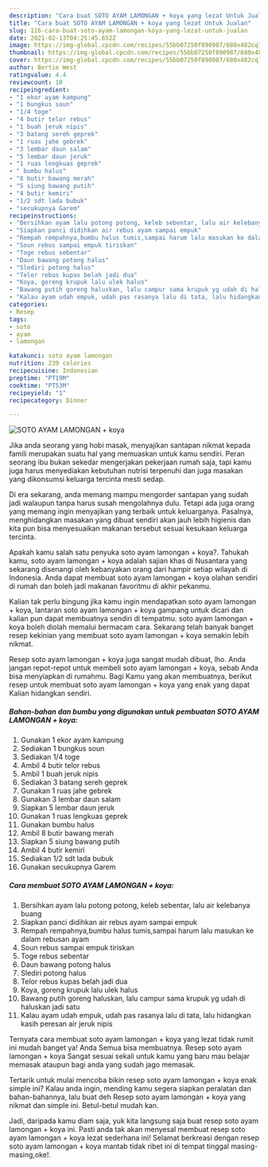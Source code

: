 ```yaml
---
description: "Cara buat SOTO AYAM LAMONGAN + koya yang lezat Untuk Jualan"
title: "Cara buat SOTO AYAM LAMONGAN + koya yang lezat Untuk Jualan"
slug: 116-cara-buat-soto-ayam-lamongan-koya-yang-lezat-untuk-jualan
date: 2021-02-13T04:25:45.652Z
image: https://img-global.cpcdn.com/recipes/55bb07250f890987/680x482cq70/soto-ayam-lamongan-koya-foto-resep-utama.jpg
thumbnail: https://img-global.cpcdn.com/recipes/55bb07250f890987/680x482cq70/soto-ayam-lamongan-koya-foto-resep-utama.jpg
cover: https://img-global.cpcdn.com/recipes/55bb07250f890987/680x482cq70/soto-ayam-lamongan-koya-foto-resep-utama.jpg
author: Bertie West
ratingvalue: 4.4
reviewcount: 10
recipeingredient:
- "1 ekor ayam kampung"
- "1 bungkus soun"
- "1/4 toge"
- "4 butir telor rebus"
- "1 buah jeruk nipis"
- "3 batang sereh geprek"
- "1 ruas jahe gebrek"
- "3 lembar daun salam"
- "5 lembar daun jeruk"
- "1 ruas lengkuas geprek"
- " bumbu halus"
- "8 butir bawang merah"
- "5 siung bawang putih"
- "4 butir kemiri"
- "1/2 sdt lada bubuk"
- "secukupnya Garem"
recipeinstructions:
- "Bersihkan ayam lalu potong potong, keleb sebentar, lalu air kelebanya buang"
- "Siapkan panci didihkan air rebus ayam sampai empuk"
- "Rempah rempahnya,bumbu halus tumis,sampai harum lalu masukan ke dalam rebusan ayam"
- "Soun rebus sampai empuk tiriskan"
- "Toge rebus sebentar"
- "Daun bawang potong halus"
- "Slediri potong halus"
- "Telor rebus kupas belah jadi dua"
- "Koya, goreng krupuk lalu ulek halus"
- "Bawang putih goreng haluskan, lalu campur sama krupuk yg udah di haluskan jadi satu"
- "Kalau ayam udah empuk, udah pas rasanya lalu di tata, lalu hidangkan kasih peresan air jeruk nipis"
categories:
- Resep
tags:
- soto
- ayam
- lamongan

katakunci: soto ayam lamongan 
nutrition: 239 calories
recipecuisine: Indonesian
preptime: "PT19M"
cooktime: "PT53M"
recipeyield: "1"
recipecategory: Dinner

---
```



![SOTO AYAM LAMONGAN + koya](https://img-global.cpcdn.com/recipes/55bb07250f890987/680x482cq70/soto-ayam-lamongan-koya-foto-resep-utama.jpg)

Jika anda seorang yang hobi masak, menyajikan santapan nikmat kepada famili merupakan suatu hal yang memuaskan untuk kamu sendiri. Peran seorang ibu bukan sekedar mengerjakan pekerjaan rumah saja, tapi kamu juga harus menyediakan kebutuhan nutrisi terpenuhi dan juga masakan yang dikonsumsi keluarga tercinta mesti sedap.

Di era  sekarang, anda memang mampu mengorder santapan yang sudah jadi walaupun tanpa harus susah mengolahnya dulu. Tetapi ada juga orang yang memang ingin menyajikan yang terbaik untuk keluarganya. Pasalnya, menghidangkan masakan yang dibuat sendiri akan jauh lebih higienis dan kita pun bisa menyesuaikan makanan tersebut sesuai kesukaan keluarga tercinta. 



Apakah kamu salah satu penyuka soto ayam lamongan + koya?. Tahukah kamu, soto ayam lamongan + koya adalah sajian khas di Nusantara yang sekarang disenangi oleh kebanyakan orang dari hampir setiap wilayah di Indonesia. Anda dapat membuat soto ayam lamongan + koya olahan sendiri di rumah dan boleh jadi makanan favoritmu di akhir pekanmu.

Kalian tak perlu bingung jika kamu ingin mendapatkan soto ayam lamongan + koya, lantaran soto ayam lamongan + koya gampang untuk dicari dan kalian pun dapat membuatnya sendiri di tempatmu. soto ayam lamongan + koya boleh diolah memalui bermacam cara. Sekarang telah banyak banget resep kekinian yang membuat soto ayam lamongan + koya semakin lebih nikmat.

Resep soto ayam lamongan + koya juga sangat mudah dibuat, lho. Anda jangan repot-repot untuk membeli soto ayam lamongan + koya, sebab Anda bisa menyiapkan di rumahmu. Bagi Kamu yang akan membuatnya, berikut resep untuk membuat soto ayam lamongan + koya yang enak yang dapat Kalian hidangkan sendiri.

<!--inarticleads1-->

##### Bahan-bahan dan bumbu yang digunakan untuk pembuatan SOTO AYAM LAMONGAN + koya:

1. Gunakan 1 ekor ayam kampung
1. Sediakan 1 bungkus soun
1. Sediakan 1/4 toge
1. Ambil 4 butir telor rebus
1. Ambil 1 buah jeruk nipis
1. Sediakan 3 batang sereh geprek
1. Gunakan 1 ruas jahe gebrek
1. Gunakan 3 lembar daun salam
1. Siapkan 5 lembar daun jeruk
1. Gunakan 1 ruas lengkuas geprek
1. Gunakan  bumbu halus
1. Ambil 8 butir bawang merah
1. Siapkan 5 siung bawang putih
1. Ambil 4 butir kemiri
1. Sediakan 1/2 sdt lada bubuk
1. Gunakan secukupnya Garem




<!--inarticleads2-->

##### Cara membuat SOTO AYAM LAMONGAN + koya:

1. Bersihkan ayam lalu potong potong, keleb sebentar, lalu air kelebanya buang
1. Siapkan panci didihkan air rebus ayam sampai empuk
1. Rempah rempahnya,bumbu halus tumis,sampai harum lalu masukan ke dalam rebusan ayam
1. Soun rebus sampai empuk tiriskan
1. Toge rebus sebentar
1. Daun bawang potong halus
1. Slediri potong halus
1. Telor rebus kupas belah jadi dua
1. Koya, goreng krupuk lalu ulek halus
1. Bawang putih goreng haluskan, lalu campur sama krupuk yg udah di haluskan jadi satu
1. Kalau ayam udah empuk, udah pas rasanya lalu di tata, lalu hidangkan kasih peresan air jeruk nipis




Ternyata cara membuat soto ayam lamongan + koya yang lezat tidak rumit ini mudah banget ya! Anda Semua bisa membuatnya. Resep soto ayam lamongan + koya Sangat sesuai sekali untuk kamu yang baru mau belajar memasak ataupun bagi anda yang sudah jago memasak.

Tertarik untuk mulai mencoba bikin resep soto ayam lamongan + koya enak simple ini? Kalau anda ingin, mending kamu segera siapkan peralatan dan bahan-bahannya, lalu buat deh Resep soto ayam lamongan + koya yang nikmat dan simple ini. Betul-betul mudah kan. 

Jadi, daripada kamu diam saja, yuk kita langsung saja buat resep soto ayam lamongan + koya ini. Pasti anda tak akan menyesal membuat resep soto ayam lamongan + koya lezat sederhana ini! Selamat berkreasi dengan resep soto ayam lamongan + koya mantab tidak ribet ini di tempat tinggal masing-masing,oke!.

